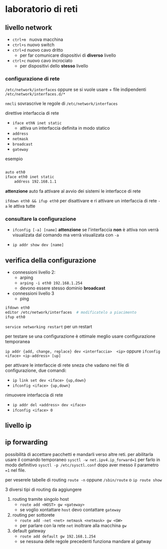 # laboratorio di reti 
## livello network
- `ctrl+m ` nuova macchina
- `ctrl+s` nuovo switch
- `ctrl+d` nuovo cavo dritto
    - per far comunicare dispositivi di __diverso__ livello
- `ctrl+c` nuovo cavo incrociato
    - per dispositivi dello __stesso__ livello

### configurazione di rete
`/etc/network/interfaces` oppure se si vuole usare + file indipendenti `/etc/network/interfaces.d/*`

`nmcli` sovrascrive le regole di `/etc/network/interfaces`

direttive interfaccia di rete

- `iface ethN inet static`
    - attiva un interfaccia definita in modo statico 
- `address `
- `netmask`
- `broadcast`
- `gateway`

esempio

``` bash

auto eth0
iface eth0 inet static
    address 192.168.1.1
```

__attenzione__ auto fa attivare al avvio dei sistemi le interfacce di rete

`ifdown eth0 && ifup eth0` per disattivare e ri attivare un interfaccia di rete `-a` le attiva tutte

### consultare la configurazione

- `ifconfig [-a] [name]`  __attenzione__ se l'interfaccia __non__ è attiva non verrà visualizata dal comando ma verrà visualizata con `-a`

+ `ip addr show dev [name]`

## verifica della configurazione

+ connessioni livello 2:
    - arping 
    - `arping -i eth0 192.168.1.254`
    - devono essere stesso dominio __broadcast__
+ connessioni livello 3
    +  ping

```bash 
ifdown eth0
editor /etc/network/interfaces  # modificatelo a piacimento
ifup eth0
```
`service networking restart`  per un restart


per testare se una configurazione è ottimale meglio usare configurazione temporanea

`ip addr {add, change, replace} dev <interfaccia>  <ip>` oppure 
`ifconfig <iface> <ip-address> [up]`

per attivare le interfaccie di rete sneza che vadano nei file di configurazione, due comandi:
- `ip link set dev <iface> {up,down}`
- `ifconfig <iface> {up,down}` 

rimuovere interfaccia di rete

- `ip addr del <address> dev <iface>`
- `ifconfig <iface> 0`

## livello ip 
## ip forwarding 
possibilità di accettare pacchetti e mandarli verso altre reti.
per abilitarla usare il comando temporaneo `sysctl -w net.ipv4.ip_forward=1`
per farlo in modo definitivo
`sysctl -p /etc/sysctl.conf` dopo aver messo il parametro `=1` nel file.


per veserele tabelle di routing `route -n` oppune `/sbin/route` o `ip route show`

3 diversi tipi di routing da aggiungere 
 
 1) routing tramite singolo host
    -  `route add <HOST> gw <gateway>`
    - se voglio xontattare `host` devo contattare `gateway`
2) routing per sottorete
    - `route add -net <net> netmask <netmask> gw <GW>`
    - per parlare con la rete `net` inoltrare alla macchina `gw`
3) default gateway
    + `route add default gw 192.168.1.254`
    + se nessuna delle regole precedenti funziona mandare al gatway
